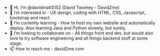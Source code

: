 - 👋 Hi, I’m @davidmatt5152 (David Twomey - David2me)
- 👀 I’m interested in - UX design, coding with HTML, CSS, Javascript, bootstrap and react.
- 🌱 I’m currently learning - How to host my own website and automatically deploy. Also learning Java and Python slowely, but surely.
- 💞️ I’m looking to collaborate on - All things front end dev, but would also love to try software engineering and all things backend stuff at some stage.
- 📫 How to reach me -  david2me.com 

<!---
davidmatt5152/davidmatt5152 is a ✨ special ✨ repository because its `README.md` (this file) appears on your GitHub profile.
You can click the Preview link to take a look at your changes.
--->

